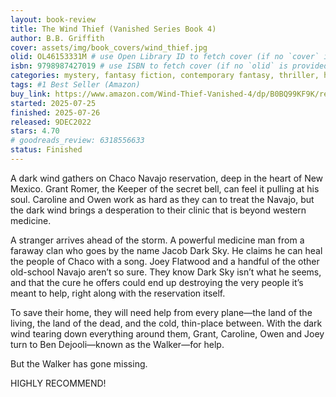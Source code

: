 ```yaml
---
layout: book-review
title: The Wind Thief (Vanished Series Book 4)
author: B.B. Griffith
cover: assets/img/book_covers/wind_thief.jpg
olid: OL46153331M # use Open Library ID to fetch cover (if no `cover` is provided)
isbn: 9798987427019 # use ISBN to fetch cover (if no `olid` is provided, dashes are optional)
categories: mystery, fantasy fiction, contemporary fantasy, thriller, high fantasy, metaphysical fiction, suspense, urban fantasy, paranormal fantasy, fairy tale, paranormal fiction
tags: #1 Best Seller (Amazon)
buy_link: https://www.amazon.com/Wind-Thief-Vanished-4/dp/B0BQ99KF9K/ref=pd_bxgy_d_sccl_1/141-2353091-3985969?pd_rd_w=BWMiv&content-id=amzn1.sym.dcf559c6-d374-405e-a13e-133e852d81e1&pf_rd_p=dcf559c6-d374-405e-a13e-133e852d81e1&pf_rd_r=BBGFX7QHQHDHM5YWCVHF&pd_rd_wg=CjzGs&pd_rd_r=1d63a293-b795-4859-b2de-547d1d5edc7e&pd_rd_i=B0BQ99KF9K&psc=1
started: 2025-07-25
finished: 2025-07-26
released: 9DEC2022
stars: 4.70
# goodreads_review: 6318556633
status: Finished
---
```


A dark wind gathers on Chaco Navajo reservation, deep in the heart of New Mexico. Grant Romer, the Keeper of the secret bell, can feel it pulling at his soul. Caroline and Owen work as hard as they can to treat the Navajo, but the dark wind brings a desperation to their clinic that is beyond western medicine.

A stranger arrives ahead of the storm. A powerful medicine man from a faraway clan who goes by the name Jacob Dark Sky. He claims he can heal the people of Chaco with a song. Joey Flatwood and a handful of the other old-school Navajo aren’t so sure. They know Dark Sky isn’t what he seems, and that the cure he offers could end up destroying the very people it’s meant to help, right along with the reservation itself.

To save their home, they will need help from every plane—the land of the living, the land of the dead, and the cold, thin-place between. With the dark wind tearing down everything around them, Grant, Caroline, Owen and Joey turn to Ben Dejooli—known as the Walker—for help.

But the Walker has gone missing.

HIGHLY RECOMMEND!